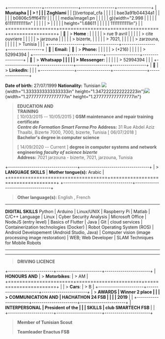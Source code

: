 +-----------------+-----------------+-----------------+-----------------+
| **Mustapha      |                 | > !             |                 |
| Zoghlami**      |                 | [](vertopal_cfa |                 |
|                 |                 | bae3a91b04434a1 |                 |
|                 |                 | b0806c5fff6411/ |                 |
|                 |                 | media/image1.pn |                 |
|                 |                 | g){width="2.998 |                 |
|                 |                 | 611111111111in" |                 |
|                 |                 | >               |                 |
|                 |                 | height="1.68611 |                 |
|                 |                 | 11111111111in"} |                 |
+=================+=================+=================+=================+
|                | > **Home** :    |                 |                 |
|                 | > rue 9 avril   |                 |                 |
|                 | > cite ouvriere |                 |                 |
|                 | > jarzouna      |                 |                 |
|                 | > bizerte,      |                 |                 |
|                 | > 7021,         |                 |                 |
|                 | > zarzouna,     |                 |                 |
|                 | > Tunisia       |                 |                 |
+-----------------+-----------------+-----------------+-----------------+
|                | **Email:**      |                | > **Phone:**    |
|                 |                 |                 | > (+216)        |
|                 |                 |                 | > 52994394      |
+-----------------+-----------------+-----------------+-----------------+
|                | > **Whatsapp    |                 |                 |
|                 | > Messenger:**  |                 |                 |
|                 | > 52994394      |                 |                 |
+-----------------+-----------------+-----------------+-----------------+
|                | > **LinkedIn:** |                 |                 |
+-----------------+-----------------+-----------------+-----------------+

**Date of birth:** 27/07/1999 **Nationality:** Tunisian
![](vertopal_cfabae3a91b04434a1b0806c5fff6411/media/image2.png){width="1.3333333333333333in"
height="1.3472222222222223in"}![](vertopal_cfabae3a91b04434a1b0806c5fff6411/media/image3.png){width="1.2777777777777777in"
height="1.2777777777777777in"}

> **EDUCATION AND**\
> **TRAINING**\
> \[ 10/03/2015 -- 10/05/2015 \] **GSM maintenance and repair training
> certificate**\
> ***Centre de Formation Smart Forma Pro*** **Address:** 31 Rue Abdel
> Aziz Thaalbi, Bizerte 7000, 7000, bizerte, Tunisia \[ 06/07/2018 \]
> **Bachelor\'s degree in computer science**
>
> \[ 14/09/2020 -- Current \] **degree in computer systems and network
> engineering** ***faculty of science bizerte***\
> **Address:** 7021 jarzouna - bizerte, 7021, jarzouna, Tunisia

+-----------------------------------+-----------------------------------+
| > **LANGUAGE SKILLS**             | **Mother tongue(s):** Arabic      |
+===================================+===================================+
+-----------------------------------+-----------------------------------+

> **Other language(s):** English , French

  -----------------------------------------------------------------------
  **DIGITAL SKILLS**                  Python \| Arduino \| Linux/UNIX \|
                                      Raspberry Pi \| Matlab \| C/C++
                                      Language \| Linux \| Cyber Security
                                      Analysis \| Microsoft Office \|
                                      NodeJS (entry level) \| Basics of
                                      Flutter \| Java \| Git \| cloud
                                      services \| Containerization
                                      technologies (Docker) \| Robot
                                      Operating System (ROS) \| Android
                                      Developement (Android Studio, Java)
                                      \| Computer vision (image
                                      processing image restoration) \|
                                      WEB; Web Developer \| SLAM
                                      Techniques for Mobile Robots
  ----------------------------------- -----------------------------------

  -----------------------------------------------------------------------

> **DRIVING LICENCE**

+-----------------------+-----------------------+-----------------------+
| **HONOURS AND**       | > **Motorbikes**:     | > AM                  |
+=======================+=======================+=======================+
|                       | > **Cars**:           | > B                   |
+-----------------------+-----------------------+-----------------------+
| > **AWARDS            | **Winner 2 place      |                       |
| > COMMUNICATION AND** | HACHATHON 24 FSB      |                       |
|                       | 2019**                |                       |
+-----------------------+-----------------------+-----------------------+
| **INTERPERSONAL       | **President of the    |                       |
| SKILLS**              | club SMARTECH FSB**   |                       |
+-----------------------+-----------------------+-----------------------+

> **Member of Tunisian Scout**
>
> **Teamleader Enactus FSB**
